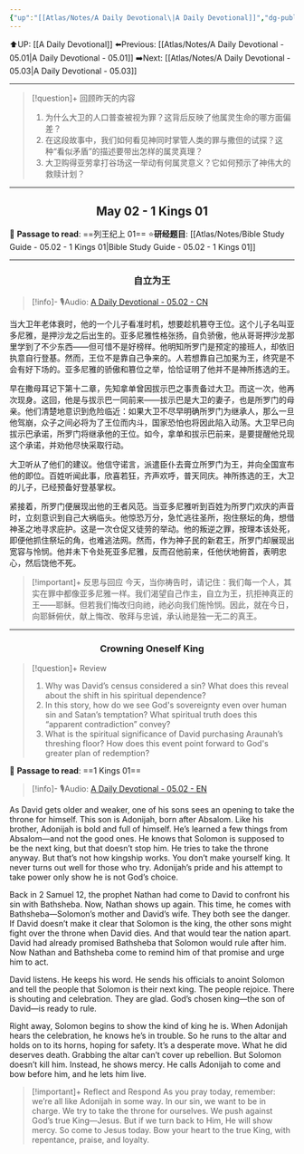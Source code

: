 ```yaml
---
{"up":"[[Atlas/Notes/A Daily Devotional\|A Daily Devotional]]","dg-publish":true,"permalink":"/atlas/notes/a-daily-devotional-05-02/","dgPassFrontmatter":true}
---
```


 ⬆️UP: [[A Daily Devotional]]
⬅️Previous: [[Atlas/Notes/A Daily Devotional - 05.01\|A Daily Devotional - 05.01]]
➡️Next: [[Atlas/Notes/A Daily Devotional - 05.03\|A Daily Devotional - 05.03]]

---

> [!question]+ 回顾昨天的内容
> 1. 为什么大卫的人口普查被视为罪？这背后反映了他属灵生命的哪方面偏差？
> 2. 在这段故事中，我们如何看见神同时掌管人类的罪与撒但的试探？这种“看似矛盾”的描述要带出怎样的属灵真理？
> 3. 大卫购得亚劳拿打谷场这一举动有何属灵意义？它如何预示了神伟大的救赎计划？


---
## <center>May 02 -  1 Kings 01</center>

📖 **Passage to read**: ==列王纪上 01==
⭐**研经题目**: [[Atlas/Notes/Bible Study Guide - 05.02 - 1 Kings 01\|Bible Study Guide - 05.02 - 1 Kings 01]]

---
### <center>自立为王</center>

> [!info]- 🎙️Audio: [A Daily Devotional - 05.02 - CN]()

当大卫年老体衰时，他的一个儿子看准时机，想要趁机篡夺王位。这个儿子名叫亚多尼雅，是押沙龙之后出生的。亚多尼雅性格张扬，自负骄傲，他从哥哥押沙龙那里学到了不少东西——但可惜不是好榜样。他明知所罗门是预定的接班人，却依旧执意自行登基。然而，王位不是靠自己争来的。人若想靠自己加冕为王，终究是不会有好下场的。亚多尼雅的骄傲和篡位之举，恰恰证明了他并不是神所拣选的王。

早在撒母耳记下第十二章，先知拿单曾因拔示巴之事责备过大卫。而这一次，他再次现身。这回，他是与拔示巴一同前来——拔示巴是大卫的妻子，也是所罗门的母亲。他们清楚地意识到危险临近：如果大卫不尽早明确所罗门为继承人，那么一旦他驾崩，众子之间必将为了王位而内斗，国家恐怕也将因此陷入动荡。大卫早已向拔示巴承诺，所罗门将继承他的王位。如今，拿单和拔示巴前来，是要提醒他兑现这个承诺，并劝他尽快采取行动。

大卫听从了他们的建议。他信守诺言，派遣臣仆去膏立所罗门为王，并向全国宣布他的即位。百姓听闻此事，欣喜若狂，齐声欢呼，普天同庆。神所拣选的王，大卫的儿子，已经预备好登基掌权。

紧接着，所罗门便展现出他的王者风范。当亚多尼雅听到百姓为所罗门欢庆的声音时，立刻意识到自己大祸临头。他惊恐万分，急忙逃往圣所，抱住祭坛的角，想借神圣之地寻求庇护。这是一次仓促又徒劳的举动。他的叛逆之罪，按理本该处死，即便他抓住祭坛的角，也难逃法网。然而，作为神子民的新君王，所罗门却展现出宽容与怜悯。他并未下令处死亚多尼雅，反而召他前来，任他伏地俯首，表明忠心，然后饶他不死。

> [!important]+ 反思与回应
今天，当你祷告时，请记住：我们每一个人，其实在罪中都像亚多尼雅一样。我们渴望自己作主，自立为王，抗拒神真正的王——耶稣。但若我们悔改归向祂，祂必向我们施怜悯。因此，就在今日，向耶稣俯伏，献上悔改、敬拜与忠诚，承认祂是独一无二的真王。


---
### <center>Crowning Oneself King</center>

> [!question]+ Review
> 1. Why was David’s census considered a sin? What does this reveal about the shift in his spiritual dependence?
> 2. In this story, how do we see God's sovereignty even over human sin and Satan’s temptation? What spiritual truth does this “apparent contradiction” convey?
> 3. What is the spiritual significance of David purchasing Araunah’s threshing floor? How does this event point forward to God's greater plan of redemption?

📖 **Passage to read**: ==1 Kings 01==

> [!info]- 🎙️Audio: [A Daily Devotional - 05.02 - EN]()  

As David gets older and weaker, one of his sons sees an opening to take the throne for himself. This son is Adonijah, born after Absalom. Like his brother, Adonijah is bold and full of himself. He’s learned a few things from Absalom—and not the good ones. He knows that Solomon is supposed to be the next king, but that doesn’t stop him. He tries to take the throne anyway. But that’s not how kingship works. You don’t make yourself king. It never turns out well for those who try. Adonijah’s pride and his attempt to take power only show he is not God’s choice.

Back in 2 Samuel 12, the prophet Nathan had come to David to confront his sin with Bathsheba. Now, Nathan shows up again. This time, he comes with Bathsheba—Solomon’s mother and David’s wife. They both see the danger. If David doesn’t make it clear that Solomon is the king, the other sons might fight over the throne when David dies. And that would tear the nation apart. David had already promised Bathsheba that Solomon would rule after him. Now Nathan and Bathsheba come to remind him of that promise and urge him to act.

David listens. He keeps his word. He sends his officials to anoint Solomon and tell the people that Solomon is their next king. The people rejoice. There is shouting and celebration. They are glad. God’s chosen king—the son of David—is ready to rule.

Right away, Solomon begins to show the kind of king he is. When Adonijah hears the celebration, he knows he’s in trouble. So he runs to the altar and holds on to its horns, hoping for safety. It’s a desperate move. What he did deserves death. Grabbing the altar can’t cover up rebellion. But Solomon doesn’t kill him. Instead, he shows mercy. He calls Adonijah to come and bow before him, and he lets him live.

> [!important]+ Reflect and Respond
As you pray today, remember: we’re all like Adonijah in some way. In our sin, we want to be in charge. We try to take the throne for ourselves. We push against God’s true King—Jesus. But if we turn back to Him, He will show mercy. So come to Jesus today. Bow your heart to the true King, with repentance, praise, and loyalty.





 


































